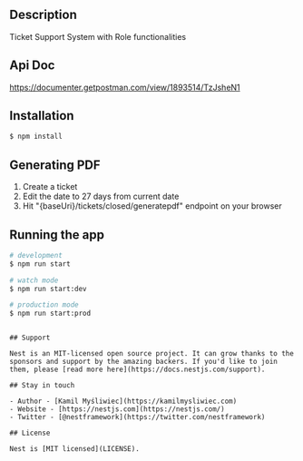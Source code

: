 ## Description

Ticket Support System with Role functionalities

## Api Doc
https://documenter.getpostman.com/view/1893514/TzJsheN1

## Installation

```bash
$ npm install
```

## Generating PDF

1. Create a ticket
2. Edit the date to 27 days from current date
3. Hit "{baseUri}/tickets/closed/generatepdf" endpoint on your browser


## Running the app

```bash
# development
$ npm run start

# watch mode
$ npm run start:dev

# production mode
$ npm run start:prod
```

```

## Support

Nest is an MIT-licensed open source project. It can grow thanks to the sponsors and support by the amazing backers. If you'd like to join them, please [read more here](https://docs.nestjs.com/support).

## Stay in touch

- Author - [Kamil Myśliwiec](https://kamilmysliwiec.com)
- Website - [https://nestjs.com](https://nestjs.com/)
- Twitter - [@nestframework](https://twitter.com/nestframework)

## License

Nest is [MIT licensed](LICENSE).

